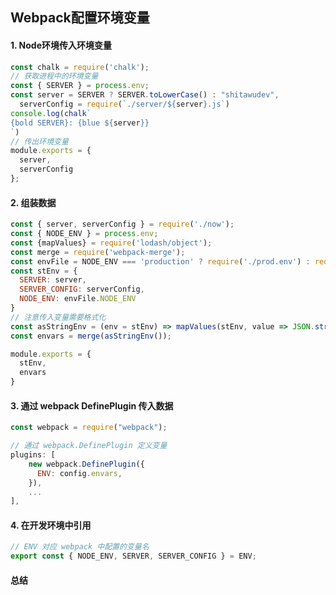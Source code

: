 ## Webpack配置环境变量

#### 1. Node环境传入环境变量
```javascript
const chalk = require('chalk');
// 获取进程中的环境变量
const { SERVER } = process.env;
const server = SERVER ? SERVER.toLowerCase() : "shitawudev",
  serverConfig = require(`./server/${server}.js`)
console.log(chalk`
{bold SERVER}: {blue ${server}}
`)
// 传出环境变量
module.exports = {
  server,
  serverConfig
};
```

#### 2. 组装数据
```javascript
const { server, serverConfig } = require('./now');
const { NODE_ENV } = process.env;
const {mapValues} = require('lodash/object');
const merge = require('webpack-merge');
const envFile = NODE_ENV === 'production' ? require('./prod.env') : require('./dev.env');
const stEnv = {
  SERVER: server,
  SERVER_CONFIG: serverConfig,
  NODE_ENV: envFile.NODE_ENV
}
// 注意传入变量需要格式化
const asStringEnv = (env = stEnv) => mapValues(stEnv, value => JSON.stringify(value));
const envars = merge(asStringEnv());

module.exports = {
  stEnv,
  envars
}
```

#### 3. 通过 webpack DefinePlugin 传入数据
```javascript
const webpack = require("webpack");

// 通过 webpack.DefinePlugin 定义变量
plugins: [
    new webpack.DefinePlugin({
      ENV: config.envars,
    }),
    ...
],
```

#### 4. 在开发环境中引用
```javascript
// ENV 对应 webpack 中配置的变量名
export const { NODE_ENV, SERVER, SERVER_CONFIG } = ENV;
```

#### 总结
